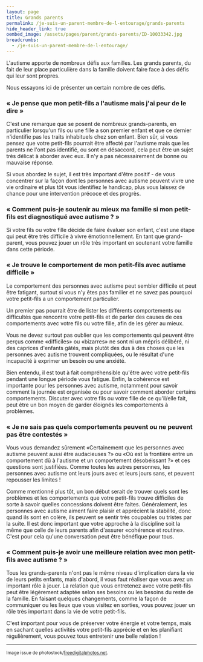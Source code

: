 ```yaml
---
layout: page
title: Grands parents
permalink: /je-suis-un-parent-membre-de-l-entourage/grands-parents
hide_header_link: true
oembed_image: /assets/pages/parent/grands-parents/ID-10033342.jpg
breadcrumbs:
  - /je-suis-un-parent-membre-de-l-entourage/
---
```


<amp-img class="left" width="266" height="400" src="{{ site.amp_img_cache_url }}/assets/pages/parent/grands-parents/ID-10033342.jpg" alt="ID-10033342"></amp-img>

L'autisme apporte de nombreux défis aux familles. Les grands parents, du fait de leur
place particulière dans la famille doivent faire face à des défis qui leur sont propres.

Nous essayons ici de présenter un certain nombre de ces défis.

### «&nbsp;Je pense que mon petit-fils a l'autisme mais j'ai peur de le dire&nbsp;»

C'est une remarque que se posent de nombreux grands-parents,
en particulier lorsqu'un fils ou une fille a son premier enfant et que ce dernier n'identifie pas les traits inhabituels chez son enfant.
Bien sûr, si vous pensez que votre petit-fils pourrait être affecté par l'autisme mais que les parents
ne l'ont pas identifié, ou sont en désaccord, cela peut être un sujet très délicat à aborder avec eux.
Il n'y a pas nécessairement de bonne ou mauvaise réponse.

Si vous abordez le sujet, il est très important d'être positif - de vous
concentrer sur la façon dont les personnes avec autisme peuvent 
vivre une vie ordinaire et plus tôt vous
identifiez le handicap, plus vous laissez de chance pour une intervention précoce et des progrès.

### «&nbsp;Comment puis-je soutenir au mieux ma famille si mon petit-fils est diagnostiqué avec autisme&nbsp;?&nbsp;»

Si votre fils ou votre fille décide de faire évaluer son enfant, c'est une étape qui peut être très difficile à vivre émotionnellement.
En tant que grand-parent, vous pouvez jouer un rôle très important en soutenant  votre famille dans cette période.

### «&nbsp;Je trouve le comportement de mon petit-fils avec autisme difficile&nbsp;»

Le comportement des personnes avec autisme peut sembler difficile et peut être fatigant, surtout si vous n'y êtes pas familier et ne savez pas pourquoi votre petit-fils a un comportement particulier.

Un premier pas pourrait être de lister les différents comportements ou difficultés que rencontre votre petit-fils et de parler des causes de ces comportements avec votre fils ou votre fille, afin de les gérer au mieux.

Vous ne devez surtout pas oublier que les comportements qui peuvent être perçus comme «difficiles» ou «bizarres» ne sont ni un mépris délibéré, ni des caprices d'enfants gâtés, mais plutôt des dus à des choses que les personnes avec autisme trouvent compliquées, ou le résultat d'une incapacité à exprimer un besoin ou une anxiété.

Bien entendu, il est tout à fait compréhensible qu'être avec votre petit-fils pendant une longue période vous fatigue. Enfin, la cohérence est importante pour les personnes avec autisme, notamment pour savoir comment la journée est organisée ou pour savoir comment aborder certains comportements. Discuter avec votre fils ou votre fille de ce qu'il/elle fait, peut être un bon moyen de garder éloignés les comportements à problèmes.

### «&nbsp;Je ne sais pas quels comportements peuvent ou ne peuvent pas être contestés&nbsp;»

Vous vous demandez sûrement «Certainement que les personnes avec autisme peuvent aussi être audacieuses&nbsp;?» ou «Où est la frontière entre un comportement dû à l'autisme et un comportement désobéissant&nbsp;?» et ces questions sont justifiées. Comme toutes les autres personnes, les personnes avec autisme ont leurs jours avec et leurs jours sans, et peuvent repousser les limites&nbsp;!

Comme mentionné plus tôt, un bon début serait de trouver quels sont les problèmes et les comportements que votre petit-fils trouve difficiles de sorte à savoir quelles concessions doivent être faites. Généralement, les personnes avec autisme aiment faire plaisir et apprécient la stabilité, donc quand ils sont en colère, ils peuvent se sentir très coupables ou tristes par la suite. Il est donc important que votre approche à la discipline soit la même que celle de leurs parents afin d'assurer «cohérence et routine». C'est pour cela qu'une conversation peut être bénéfique pour tous.

### «&nbsp;Comment puis-je avoir une meilleure relation avec mon petit-fils avec autisme&nbsp;?&nbsp;»

Tous les grands-parents n'ont pas le même niveau d'implication dans la vie de leurs petits enfants, mais d'abord, il vous faut réaliser que vous avez un important rôle à jouer. La relation que vous entretenez avec votre petit-fils peut être légèrement adaptée selon ses besoins ou les besoins du reste de la famille. En faisant quelques changements, comme la façon de communiquer ou les lieux que vous visitez en sorties, vous pouvez jouer un rôle très important dans la vie de votre petit-fils.

C'est important pour vous de préserver votre énergie et votre temps, mais en sachant quelles activités votre petit-fils apprécie et en les planifiant régulièrement, vous pouvez tous entretenir une belle relation&nbsp;!

---
<small>Image issue de photostock/<a href="http://www.freedigitalphotos.net">freedigitalphotos.net</a>.</small>


